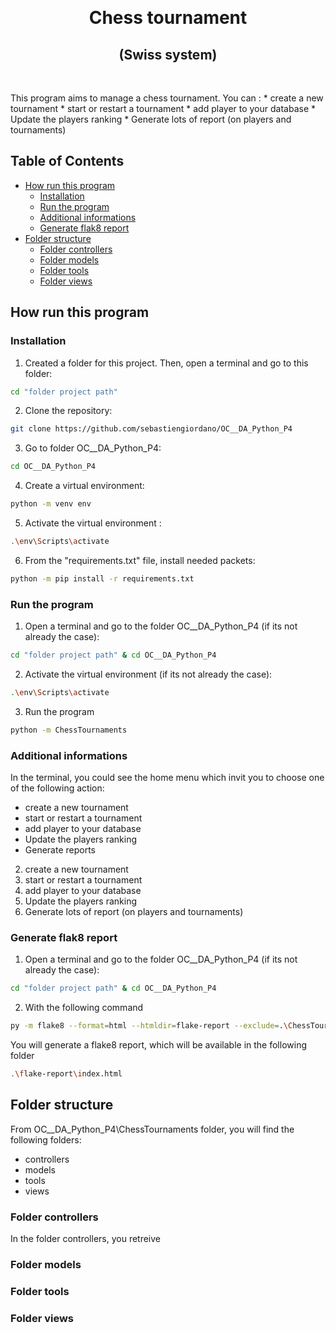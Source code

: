 <p align="center">
    <br />
    <h1 align="center">Chess tournament</h1>
    <h2 align="center">(Swiss system)</h2>
    </br>
    <p align="left">
        This program aims to manage a chess tournament.
        You can :
* create a new tournament
* start or restart a tournament
* add player to your database
* Update the players ranking
* Generate lots of report (on players and tournaments)
    </p>
</p>



<!-- TABLE OF CONTENTS -->
## Table of Contents

* [How run this program](#how-run-this-program)
  * [Installation](#installation)
  * [Run the program](#run-the-program)
  * [Additional informations](#additional-informations)
  * [Generate flak8 report](#generate-flak8-report)
* [Folder structure](#folder-structure)
  * [Folder controllers](#folder-controllers)
  * [Folder models](#folder-models)
  * [Folder tools](#folder-tools)
  * [Folder views](#folder-views)


<!-- HOW RUN THIS PROGRAM -->
## How run this program

### Installation

1. Created a folder for this project. Then, open a terminal and go to this folder:
```sh
cd "folder project path"
```
2. Clone the repository:
```sh
git clone https://github.com/sebastiengiordano/OC__DA_Python_P4
```
3. Go to folder OC__DA_Python_P4:
```sh
cd OC__DA_Python_P4
```
4. Create a virtual environment:
```sh
python -m venv env
```
5. Activate the virtual environment :
```sh
.\env\Scripts\activate
```
6. From the "requirements.txt" file, install needed packets:
```sh
python -m pip install -r requirements.txt
```

### Run the program
1. Open a terminal and go to the folder OC__DA_Python_P4 (if its not already the case):
```sh
cd "folder project path" & cd OC__DA_Python_P4
```
2. Activate the virtual environment (if its not already the case):
```sh
.\env\Scripts\activate
```
3. Run the program
```sh
python -m ChessTournaments
```

### Additional informations
In the terminal, you could see the home menu which invit you to choose one of the following action:
* create a new tournament
* start or restart a tournament
* add player to your database
* Update the players ranking
* Generate reports

2. create a new tournament
3. start or restart a tournament
4. add player to your database
5. Update the players ranking
6. Generate lots of report (on players and tournaments)

### Generate flak8 report
1. Open a terminal and go to the folder OC__DA_Python_P4 (if its not already the case):
```sh
cd "folder project path" & cd OC__DA_Python_P4
```
2. With the following command
```sh
py -m flake8 --format=html --htmldir=flake-report --exclude=.\ChessTournaments\env\
```
You will generate a flake8 report, which will be available in the following folder
```sh
.\flake-report\index.html
```


<!-- FOLDER STRUCTURE -->
## Folder structure

From OC__DA_Python_P4\ChessTournaments folder, you will find the following folders:
* controllers
* models
* tools
* views

### Folder controllers
In the folder controllers, you retreive 

### Folder models

### Folder tools

### Folder views
